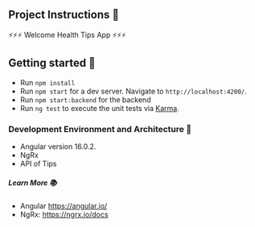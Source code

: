 ## Project Instructions 🔖

⚡️⚡️⚡️ Welcome Health Tips App ⚡️⚡️⚡️

## Getting started 🔨

- Run `npm install`
- Run `npm start` for a dev server. Navigate to `http://localhost:4200/`.
- Run `npm start:backend` for the backend
- Run `ng test` to execute the unit tests via [Karma](https://karma-runner.github.io).

### Development Environment and Architecture 🧰

- Angular version 16.0.2.
- NgRx
- API of Tips

##### Learn More 📚

- Angular https://angular.io/
- NgRx: https://ngrx.io/docs
